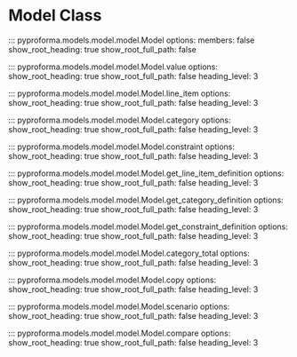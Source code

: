 # Model Class

::: pyproforma.models.model.model.Model
    options:
      members: false
      show_root_heading: true
      show_root_full_path: false

::: pyproforma.models.model.model.Model.value
    options:
      show_root_heading: true
      show_root_full_path: false
      heading_level: 3

::: pyproforma.models.model.model.Model.line_item
    options:
      show_root_heading: true
      show_root_full_path: false
      heading_level: 3

::: pyproforma.models.model.model.Model.category
    options:
      show_root_heading: true
      show_root_full_path: false
      heading_level: 3

::: pyproforma.models.model.model.Model.constraint
    options:
      show_root_heading: true
      show_root_full_path: false
      heading_level: 3

::: pyproforma.models.model.model.Model.get_line_item_definition
    options:
      show_root_heading: true
      show_root_full_path: false
      heading_level: 3

::: pyproforma.models.model.model.Model.get_category_definition
    options:
      show_root_heading: true
      show_root_full_path: false
      heading_level: 3

::: pyproforma.models.model.model.Model.get_constraint_definition
    options:
      show_root_heading: true
      show_root_full_path: false
      heading_level: 3

::: pyproforma.models.model.model.Model.category_total
    options:
      show_root_heading: true
      show_root_full_path: false
      heading_level: 3

::: pyproforma.models.model.model.Model.copy
    options:
      show_root_heading: true
      show_root_full_path: false
      heading_level: 3

::: pyproforma.models.model.model.Model.scenario
    options:
      show_root_heading: true
      show_root_full_path: false
      heading_level: 3

::: pyproforma.models.model.model.Model.compare
    options:
      show_root_heading: true
      show_root_full_path: false
      heading_level: 3
    

